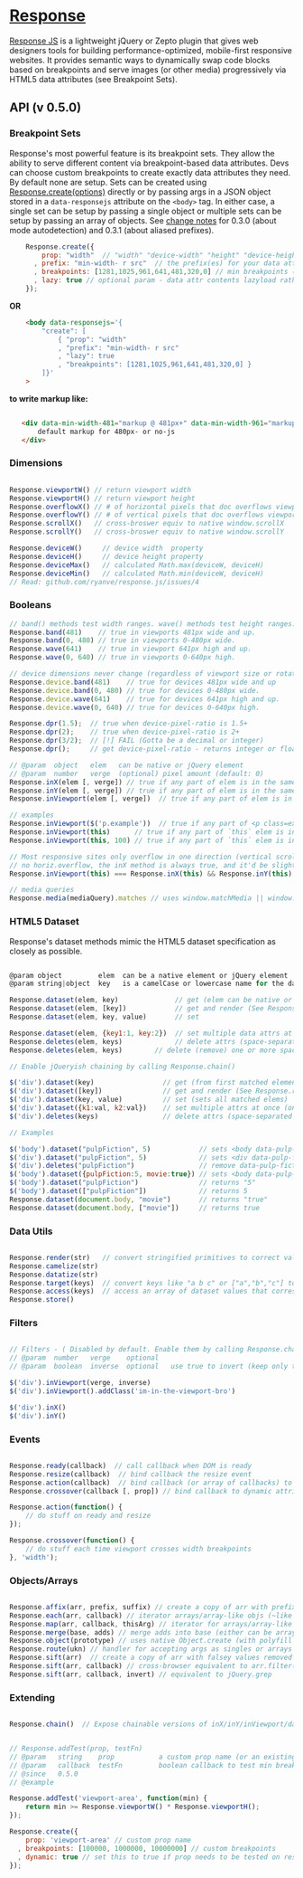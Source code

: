 # [Response](http://responsejs.com)

[Response JS](http://responsejs.com) is a lightweight jQuery or Zepto plugin that gives web designers tools for building performance-optimized, mobile-first responsive websites. It provides semantic ways to dynamically swap code blocks based on breakpoints and serve images (or other media) progressively via HTML5 data attributes (see Breakpoint Sets).

## API (v 0.5.0)

### Breakpoint Sets

Response's most powerful feature is its breakpoint sets. They allow the ability to serve different content via breakpoint-based data attributes. Devs can choose custom breakpoints to create exactly data attributes they need. By default none are setup. Sets can be created using [Response.create(options)](http://responsejs.com/#create) directly or by passing args in a JSON object stored in a `data-responsejs` attribute on the `<body>` tag. In either case, a single set can be setup by passing a single object or multiple sets can be setup by passing an array of objects. See [change notes](https://github.com/ryanve/response.js/blob/master/CHANGELOG.md) for 0.3.0 (about mode autodetection) and 0.3.1 (about aliased prefixes).

```javascript
    Response.create({
        prop: "width"  // "width" "device-width" "height" "device-height" or "device-pixel-ration"
      , prefix: "min-width- r src"  // the prefix(es) for your data attributes (aliases are optional)
      , breakpoints: [1281,1025,961,641,481,320,0] // min breakpoints (defaults for width/device-width)
      , lazy: true // optional param - data attr contents lazyload rather than whole page at once
    });
```
**OR**

```html
    <body data-responsejs='{ 
        "create": [
            { "prop": "width"
            , "prefix": "min-width- r src"
            , "lazy": true
            , "breakpoints": [1281,1025,961,641,481,320,0] }
        ]}'
    >
```
**to write markup like:**

```html

   <div data-min-width-481="markup @ 481px+" data-min-width-961="markup @ 961px+">
       default markup for 480px- or no-js
   </div>
```


### Dimensions

```javascript

Response.viewportW() // return viewport width
Response.viewportH() // return viewport height
Response.overflowX() // # of horizontal pixels that doc overflows viewport (or 0 if no overflow)
Response.overflowY() // # of vertical pixels that doc overflows viewport (or 0 if no overflow)
Response.scrollX()   // cross-broswer equiv to native window.scrollX   // ~ jQuery(window).scrollLeft()
Response.scrollY()   // cross-broswer equiv to native window.scrollY   // ~ jQuery(window).scrollTop()

Response.deviceW()     // device width  property
Response.deviceH()     // device height property
Response.deviceMax()   // calculated Math.max(deviceW, deviceH)
Response.deviceMin()   // calculated Math.min(deviceW, deviceH)
// Read: github.com/ryanve/response.js/issues/4
```

### Booleans

```javascript
// band() methods test width ranges. wave() methods test height ranges:
Response.band(481)    // true in viewports 481px wide and up.
Response.band(0, 480) // true in viewports 0-480px wide.
Response.wave(641)    // true in viewport 641px high and up.
Response.wave(0, 640) // true in viewports 0-640px high.

// device dimensions never change (regardless of viewport size or rotation)
Response.device.band(481)    // true for devices 481px wide and up
Response.device.band(0, 480) // true for devices 0-480px wide.
Response.device.wave(641)    // true for devices 641px high and up.
Response.device.wave(0, 640) // true for devices 0-640px high.

Response.dpr(1.5);  // true when device-pixel-ratio is 1.5+
Response.dpr(2);    // true when device-pixel-ratio is 2+
Response.dpr(3/2);  // [!] FAIL (Gotta be a decimal or integer)
Response.dpr();     // get device-pixel-ratio - returns integer or float (0 if undetectable)

// @param  object   elem   can be native or jQuery element
// @param  number   verge  (optional) pixel amount (default: 0)
Response.inX(elem [, verge]) // true if any part of elem is in the same x axis range as viewport
Response.inY(elem [, verge]) // true if any part of elem is in the same y axis range as viewport
Response.inViewport(elem [, verge])  // true if any part of elem is in the viewport

// examples
Response.inViewport($('p.example'))  // true if any part of <p class=example> is in viewport (exact)
Response.inViewport(this)      // true if any part of `this` elem is in viewport (exact)
Response.inViewport(this, 100) // true if any part of `this` elem is in viewport (or is w/in 100px of it)

// Most responsive sites only overflow in one direction (vertical scroll, not horizontal). When there's 
// no horiz.overflow, the inX method is always true, and it'd be slightly faster to simply test .inY
Response.inViewport(this) === Response.inX(this) && Response.inY(this) // always true

// media queries
Response.media(mediaQuery).matches // uses window.matchMedia || window.msMatchMedia
```

### HTML5 Dataset

Response's dataset methods mimic the HTML5 dataset specification as closely as possible.


```javascript

@param object         elem  can be a native element or jQuery element
@param string|object  key   is a camelCase or lowercase name for the data attribute.

Response.dataset(elem, key)              // get (elem can be native or jQuery elem)
Response.dataset(elem, [key])            // get and render (See Response.render)
Response.dataset(elem, key, value)       // set

Response.dataset(elem, {key1:1, key:2})  // set multiple data attrs at once
Response.deletes(elem, keys)             // delete attrs (space-separated string)
Response.deletes(elem, keys)        // delete (remove) one or more space-separated data attributes

// Enable jQueryish chaining by calling Response.chain()

$('div').dataset(key)                 // get (from first matched element)
$('div').dataset([key])               // get and render (See Response.render)
$('div').dataset(key, value)          // set (sets all matched elems)
$('div').dataset({k1:val, k2:val})    // set multiple attrs at once (on all matched elems)
$('div').deletes(keys)                // delete attrs (space-separated string)

// Examples

$('body').dataset("pulpFiction", 5)            // sets <body data-pulp-fiction="5">
$('div').dataset("pulpFiction", 5)             // sets <div data-pulp-fiction="5"> on all matched divs
$('div').deletes("pulpFiction")                // remove data-pulp-fiction from all matched divs
$('body').dataset({pulpFiction:5, movie:true}) // sets <body data-pulp-fiction="5" data-movie="true">
$('body').dataset("pulpFiction")               // returns "5"
$('body').dataset(["pulpFiction"])             // returns 5
Response.dataset(document.body, "movie")       // returns "true"
Response.dataset(document.body, ["movie"])     // returns true
```

### Data Utils

```javascript

Response.render(str)   // convert stringified primitives to correct value e.g. "true" to true 
Response.camelize(str)
Response.datatize(str)
Response.target(keys)  // convert keys like "a b c" or ["a","b","c"] to $("[data-a],[data-b],[data-c]")
Response.access(keys)  // access an array of dataset values that correspond to an array of dataset keys
Response.store()
```

### Filters

```javascript

// Filters - ( Disabled by default. Enable them by calling Response.chain() )
// @param  number   verge    optional
// @param  boolean  inverse  optional   use true to invert (keep only the elems NOT in the viewport)

$('div').inViewport(verge, inverse)  
$('div').inViewport().addClass('im-in-the-viewport-bro')

$('div').inX()
$('div').inY()
```

### Events

```javascript

Response.ready(callback)  // call callback when DOM is ready
Response.resize(callback)  // bind callback the resize event
Response.action(callback)  // bind callback (or array of callbacks) to ready and resize events.
Response.crossover(callback [, prop]) // bind callback to dynamic attribute sets' breakpoint crossovers

Response.action(function() {
    // do stuff on ready and resize
});

Response.crossover(function() {
    // do stuff each time viewport crosses width breakpoints
}, 'width');
```

### Objects/Arrays

```javascript

Response.affix(arr, prefix, suffix) // create a copy of arr with prefix and/or suffix added to each value
Response.each(arr, callback) // iterator arrays/array-like objs (~like Array.prototype.forEach)
Response.map(arr, callback, thisArg) // iterator for arrays/array-like objs (like Array.prototype.map)
Response.merge(base, adds) // merge adds into base (either can be array or object)
Response.object(prototype) // uses native Object.create (with polyfill support for first arg)
Response.route(ukn) // handler for accepting args as singles or arrays   
Response.sift(arr)  // create a copy of arr with falsey values removed
Response.sift(arr, callback) // cross-browser equivalent to arr.filter(callback)
Response.sift(arr, callback, invert) // equivalent to jQuery.grep
```

### Extending

```javascript

Response.chain()  // Expose chainable versions of inX/inY/inViewport/dataset/deletes methods to $.fn
```

```javascript

// Response.addTest(prop, testFn)
// @param   string    prop           a custom prop name (or an existing prop to override)
// @param   callback  testFn         boolean callback to test min breakpoints for the prop
// @since   0.5.0
// @example

Response.addTest('viewport-area', function(min) {
    return min >= Response.viewportW() * Response.viewportH();
});

Response.create({
    prop: 'viewport-area' // custom prop name
  , breakpoints: [100000, 1000000, 10000000] // custom breakpoints
  , dynamic: true // set this to true if prop needs to be tested on resize
});
```

